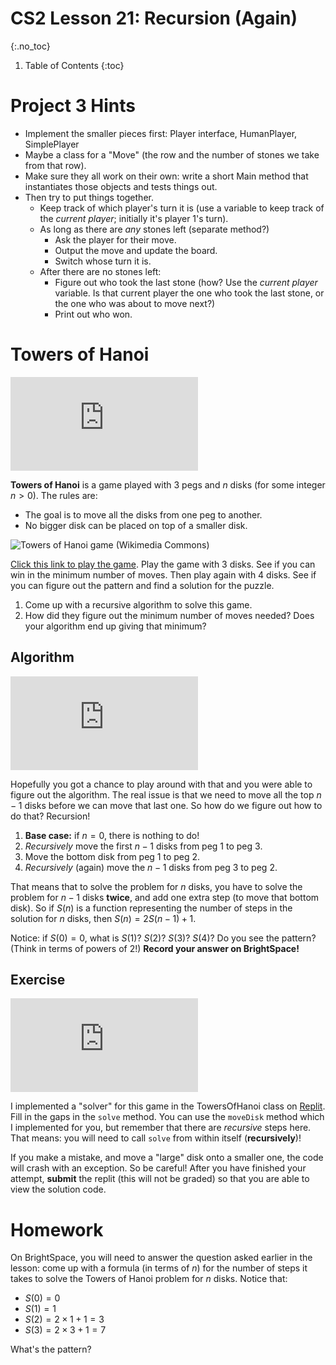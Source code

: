 # CS2 Lesson 21: Recursion (Again)
{:.no_toc}

1. Table of Contents
{:toc}

# Project 3 Hints

* Implement the smaller pieces first: Player interface, HumanPlayer, SimplePlayer
* Maybe a class for a "Move" (the row and the number of stones we take from that row).
* Make sure they all work on their own: write a short Main method that instantiates those objects and tests things out.
* Then try to put things together.
  * Keep track of which player's turn it is (use a variable to keep track of the *current player*; initially it's player 1's turn).
  * As long as there are *any* stones left (separate method?)
    * Ask the player for their move.
    * Output the move and update the board.
    * Switch whose turn it is.
  * After there are no stones left:
    * Figure out who took the last stone (how? Use the *current player* variable. Is that current player the one who took the last stone, or the one who was about to move next?)
    * Print out who won.

# Towers of Hanoi

<div class="youtube-container">
<iframe src="https://www.youtube.com/embed/nDApcFBgSgQ" title="YouTube video player" frameborder="0" allow="accelerometer; autoplay; clipboard-write; encrypted-media; gyroscope; picture-in-picture" allowfullscreen></iframe>
</div>

**Towers of Hanoi** is a game played with 3 pegs and $n$ disks (for some integer $n > 0$). The rules are:

* The goal is to move all the disks from one peg to another.
* No bigger disk can be placed on top of a smaller disk.

<img src="https://upload.wikimedia.org/wikipedia/commons/0/07/Tower_of_Hanoi.jpeg" alt="Towers of Hanoi game (Wikimedia Commons)" />

[Click this link to play the game](https://www.mathsisfun.com/games/towerofhanoi.html). Play the game with 3 disks. See if you can win in the minimum number of moves. Then play again with 4 disks. See if you can figure out the pattern and find a solution for the puzzle.

1. Come up with a recursive algorithm to solve this game.
2. How did they figure out the minimum number of moves needed? Does your algorithm end up giving that minimum?

## Algorithm

<div class="youtube-container">
<iframe src="https://www.youtube.com/embed/X3bM-0Le2jE" title="YouTube video player" frameborder="0" allow="accelerometer; autoplay; clipboard-write; encrypted-media; gyroscope; picture-in-picture" allowfullscreen></iframe>
</div>

Hopefully you got a chance to play around with that and you were able to figure out the algorithm. The real issue is that we need to move all the top $n - 1$ disks before we can move that last one. So how do we figure out how to do that? Recursion!

1. **Base case:** if $n = 0$, there is nothing to do!
2. *Recursively* move the first $n - 1$ disks from peg $1$ to peg $3$.
3. Move the bottom disk from peg $1$ to peg $2$.
4. *Recursively* (again) move the $n - 1$ disks from peg $3$ to peg $2$.

That means that to solve the problem for $n$ disks, you have to solve the problem for $n - 1$ disks **twice**, and add one extra step (to move that bottom disk). So if $S(n)$ is a function representing the number of steps in the solution for $n$ disks, then $S(n) = 2S(n - 1) + 1$.

Notice: if $S(0) = 0$, what is $S(1)$? $S(2)$? $S(3)$? $S(4)$? Do you see the pattern? (Think in terms of powers of 2!) **Record your answer on BrightSpace!**

## Exercise

<div class="youtube-container">
<iframe src="https://www.youtube.com/embed/880GnhkYQ-o" title="YouTube video player" frameborder="0" allow="accelerometer; autoplay; clipboard-write; encrypted-media; gyroscope; picture-in-picture" allowfullscreen></iframe>
</div>

I implemented a "solver" for this game in the TowersOfHanoi class on [Replit](https://replit.com/team/cs2-spring-2024/Lesson-21). Fill in the gaps in the `solve` method. You can use the `moveDisk` method which I implemented for you, but remember that there are *recursive* steps here. That means: you will need to call `solve` from within itself (**recursively**)!

If you make a mistake, and move a "large" disk onto a smaller one, the code will crash with an exception. So be careful! After you have finished your attempt, **submit** the replit (this will not be graded) so that you are able to view the solution code.

# Homework

On BrightSpace, you will need to answer the question asked earlier in the lesson: come up with a formula (in terms of $n$) for the number of steps it takes to solve the Towers of Hanoi problem for $n$ disks. Notice that:

* $S(0) = 0$
* $S(1) = 1$
* $S(2) = 2 \times 1 + 1 = 3$
* $S(3) = 2 \times 3 + 1 = 7$

What's the pattern?